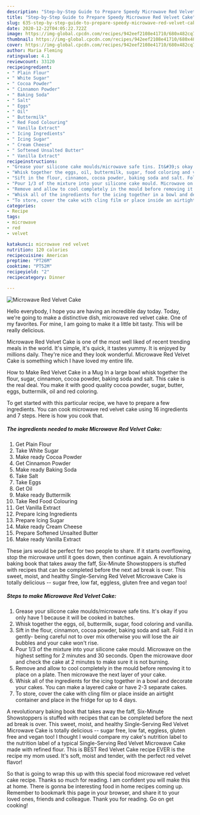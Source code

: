 ```yaml
---
description: "Step-by-Step Guide to Prepare Speedy Microwave Red Velvet Cake"
title: "Step-by-Step Guide to Prepare Speedy Microwave Red Velvet Cake"
slug: 635-step-by-step-guide-to-prepare-speedy-microwave-red-velvet-cake
date: 2020-12-22T04:05:22.722Z
image: https://img-global.cpcdn.com/recipes/942eef2108e41710/680x482cq70/microwave-red-velvet-cake-recipe-main-photo.jpg
thumbnail: https://img-global.cpcdn.com/recipes/942eef2108e41710/680x482cq70/microwave-red-velvet-cake-recipe-main-photo.jpg
cover: https://img-global.cpcdn.com/recipes/942eef2108e41710/680x482cq70/microwave-red-velvet-cake-recipe-main-photo.jpg
author: Maria Fleming
ratingvalue: 4.1
reviewcount: 33120
recipeingredient:
- " Plain Flour"
- " White Sugar"
- " Cocoa Powder"
- " Cinnamon Powder"
- " Baking Soda"
- " Salt"
- " Eggs"
- " Oil"
- " Buttermilk"
- " Red Food Colouring"
- " Vanilla Extract"
- " Icing Ingredients"
- " Icing Sugar"
- " Cream Cheese"
- " Softened Unsalted Butter"
- " Vanilla Extract"
recipeinstructions:
- "Grease your silicone cake moulds/microwave safe tins. It&#39;s okay if you only have 1 because it will be cooked in batches."
- "Whisk together the eggs, oil, buttermilk, sugar, food coloring and vanilla."
- "Sift in the flour, cinnamon, cocoa powder, baking soda and salt. Fold it in gently- being careful not to over mix otherwise you will lose the air bubbles and your cake won&#39;t rise."
- "Pour 1/3 of the mixture into your silicone cake mould. Microwave on the highest setting for 2 minutes and 30 seconds. Open the microwave door and check the cake at 2 minutes to make sure it is not burning."
- "Remove and allow to cool completely in the mould before removing it to place on a plate. Then microwave the next layer of your cake."
- "Whisk all of the ingredients for the icing together in a bowl and decorate your cakes. You can make a layered cake or have 2-3 separate cakes."
- "To store, cover the cake with cling film or place inside an airtight container and place in the fridge for up to 4 days."
categories:
- Recipe
tags:
- microwave
- red
- velvet

katakunci: microwave red velvet 
nutrition: 120 calories
recipecuisine: American
preptime: "PT26M"
cooktime: "PT52M"
recipeyield: "2"
recipecategory: Dinner

---
```



![Microwave Red Velvet Cake](https://img-global.cpcdn.com/recipes/942eef2108e41710/680x482cq70/microwave-red-velvet-cake-recipe-main-photo.jpg)

Hello everybody, I hope you are having an incredible day today. Today, we're going to make a distinctive dish, microwave red velvet cake. One of my favorites. For mine, I am going to make it a little bit tasty. This will be really delicious.

Microwave Red Velvet Cake is one of the most well liked of recent trending meals in the world. It's simple, it's quick, it tastes yummy. It is enjoyed by millions daily. They're nice and they look wonderful. Microwave Red Velvet Cake is something which I have loved my entire life.

How to Make Red Velvet Cake in a Mug In a large bowl whisk together the flour, sugar, cinnamon, cocoa powder, baking soda and salt. This cake is the real deal. You make it with good quality cocoa powder, sugar, butter, eggs, buttermilk, oil and red coloring.


To get started with this particular recipe, we have to prepare a few ingredients. You can cook microwave red velvet cake using 16 ingredients and 7 steps. Here is how you cook that.

<!--inarticleads1-->

##### The ingredients needed to make Microwave Red Velvet Cake:

1. Get  Plain Flour
1. Take  White Sugar
1. Make ready  Cocoa Powder
1. Get  Cinnamon Powder
1. Make ready  Baking Soda
1. Take  Salt
1. Take  Eggs
1. Get  Oil
1. Make ready  Buttermilk
1. Take  Red Food Colouring
1. Get  Vanilla Extract
1. Prepare  Icing Ingredients
1. Prepare  Icing Sugar
1. Make ready  Cream Cheese
1. Prepare  Softened Unsalted Butter
1. Make ready  Vanilla Extract


These jars would be perfect for two people to share. If it starts overflowing, stop the microwave until it goes down, then continue again. A revolutionary baking book that takes away the faff, Six-Minute Showstoppers is stuffed with recipes that can be completed before the next ad break is over. This sweet, moist, and healthy Single-Serving Red Velvet Microwave Cake is totally delicious -- sugar free, low fat, eggless, gluten free and vegan too! 

<!--inarticleads2-->

##### Steps to make Microwave Red Velvet Cake:

1. Grease your silicone cake moulds/microwave safe tins. It&#39;s okay if you only have 1 because it will be cooked in batches.
1. Whisk together the eggs, oil, buttermilk, sugar, food coloring and vanilla.
1. Sift in the flour, cinnamon, cocoa powder, baking soda and salt. Fold it in gently- being careful not to over mix otherwise you will lose the air bubbles and your cake won&#39;t rise.
1. Pour 1/3 of the mixture into your silicone cake mould. Microwave on the highest setting for 2 minutes and 30 seconds. Open the microwave door and check the cake at 2 minutes to make sure it is not burning.
1. Remove and allow to cool completely in the mould before removing it to place on a plate. Then microwave the next layer of your cake.
1. Whisk all of the ingredients for the icing together in a bowl and decorate your cakes. You can make a layered cake or have 2-3 separate cakes.
1. To store, cover the cake with cling film or place inside an airtight container and place in the fridge for up to 4 days.


A revolutionary baking book that takes away the faff, Six-Minute Showstoppers is stuffed with recipes that can be completed before the next ad break is over. This sweet, moist, and healthy Single-Serving Red Velvet Microwave Cake is totally delicious -- sugar free, low fat, eggless, gluten free and vegan too! I thought I would compare my cake&#39;s nutrition label to the nutrition label of a typical Single-Serving Red Velvet Microwave Cake made with refined flour. This is BEST Red Velvet Cake recipe EVER is the recipe my mom used. It&#39;s soft, moist and tender, with the perfect red velvet flavor! 

So that is going to wrap this up with this special food microwave red velvet cake recipe. Thanks so much for reading. I am confident you will make this at home. There is gonna be interesting food in home recipes coming up. Remember to bookmark this page in your browser, and share it to your loved ones, friends and colleague. Thank you for reading. Go on get cooking!
